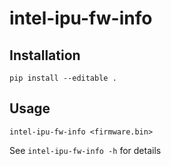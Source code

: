 # intel-ipu-fw-info

## Installation

```
pip install --editable .
```

## Usage

```
intel-ipu-fw-info <firmware.bin>
```

See `intel-ipu-fw-info -h` for details
